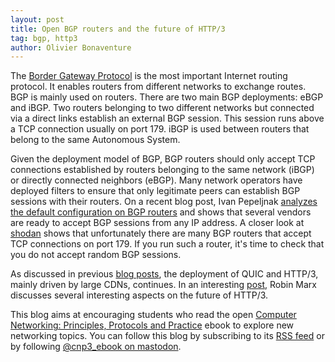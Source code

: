 ```yaml
---
layout: post
title: Open BGP routers and the future of HTTP/3
tag: bgp, http3
author: Olivier Bonaventure
---
```


The [Border Gateway Protocol](https://beta.computer-networking.info/syllabus/default/protocols/bgp.html) is the most important Internet routing protocol. It enables routers from different networks to exchange routes. BGP is mainly used on routers. There are two main BGP deployments: eBGP and iBGP. Two routers belonging to two different networks but connected via a direct links establish an external BGP session. This session runs above a TCP connection usually on port 179. iBGP is used between routers that belong to the same Autonomous System.

Given the deployment model of BGP, BGP routers should only accept TCP connections established by routers belonging to the same network (iBGP) or directly connected neighbors (eBGP). Many network operators have deployed filters to ensure that only legitimate peers can establish BGP sessions with their routers. On a recent blog post, Ivan Pepeljnak [analyzes the default configuration on BGP routers](https://blog.ipspace.net/2023/10/reject-unknown-bgp-session.html) and shows that several vendors are ready to accept BGP sessions from any IP address. A closer look at [shodan](https://www.shodan.io/search?query=port%3A179+product%3A%22BGP%22) shows that unfortunately there are many BGP routers that accept TCP connections on port 179. If you run such a router, it's time to check that you do not accept random BGP sessions.

As discussed in previous [blog posts](http://blog.computer-networking.info/quic-ech/), the deployment of QUIC and HTTP/3, mainly driven by large CDNs, continues. In an interesting [post](https://blog.apnic.net/2023/10/23/the-challenges-ahead-for-http-3/), Robin Marx discusses several interesting aspects on the future of HTTP/3.


This blog aims at encouraging students who read the open [Computer Networking: Principles, Protocols and Practice](https://www.computer-networking.info) ebook to explore new networking topics. You can follow this blog by subscribing to its [RSS feed](http://blog.computer-networking.info/feed.xml) or by following [@cnp3_ebook on mastodon](https://mastodon.acm.org/@cnp3_ebook). 